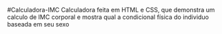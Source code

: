 #Calculadora-IMC
Calculadora feita em HTML e CSS, que demonstra um calculo de IMC corporal e mostra qual a condicional física do individuo baseada em seu sexo
